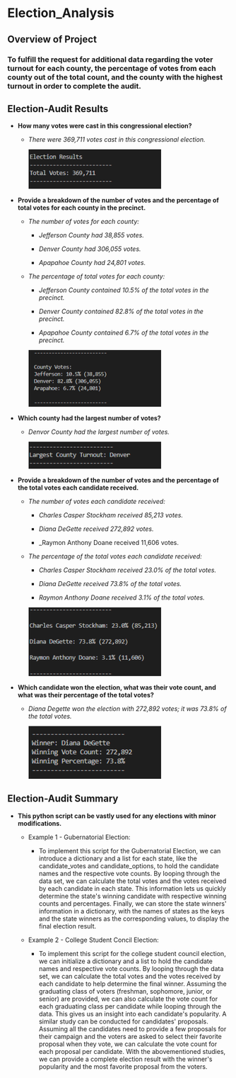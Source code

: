 # Election_Analysis

## **Overview of Project**

### To fulfill the request for additional data regarding the voter turnout for each county, the percentage of votes from each county out of the total count, and the county with the highest turnout in order to complete the audit.

## **Election-Audit Results**

- **How many votes were cast in this congressional election?**

  - _There were 369,711 votes cast in this congressional election._
  
    <img src="Images/Total_votes.PNG" width=300>

- **Provide a breakdown of the number of votes and the percentage of total votes for each county in the precinct.**

  - _The number of votes for each county:_
  
    - _Jefferson County had 38,855 votes._
    
    - _Denver County had 306,055 votes._
    
    - _Apapahoe County had 24,801 votes._
    
  - _The percentage of total votes for each county:_
  
    - _Jefferson County contained 10.5% of the total votes in the precinct._
  
    - _Denver County contained 82.8% of the total votes in the precinct._
  
    - _Apapahoe County contained 6.7% of the total votes in the precinct._
  
    <img src="Images/County_votes.PNG" width=300>

- **Which county had the largest number of votes?**

  - _Denvor County had the largest number of votes._

    <img src="Images/Winning_County.PNG" width=300>

- **Provide a breakdown of the number of votes and the percentage of the total votes each candidate received.**

  - _The number of votes each candidate received:_
  
    - _Charles Casper Stockham received 85,213 votes._
    
    - _Diana DeGette received 272,892 votes._
    
    - _Raymon Anthony Doane received 11,606 votes.
    
  - _The percentage of the total votes each candidate received:_
  
    - _Charles Casper Stockham received 23.0% of the total votes._
  
    - _Diana DeGette received 73.8% of the total votes._
  
    - _Raymon Anthony Doane received 3.1% of the total votes._

    <img src="Images/Candidate_votes.PNG" width=300>
  
- **Which candidate won the election, what was their vote count, and what was their percentage of the total votes?**

  - _Diana Degette won the election with 272,892 votes; it was 73.8% of the total votes._
  
    <img src="Images/Winner.PNG" width=300>

## **Election-Audit Summary**

- **This python script can be vastly used for any elections with minor modifications.**

  * Example 1 - Gubernatorial Election:

    * To implement this script for the Gubernatorial Election, we can introduce a dictionary and a list for each state, like the candidate_votes and candidate_options, to hold the candidate names and the respective vote counts. By looping through the data set, we can calculate the total votes and the votes received by each candidate in each state. This information lets us quickly determine the state's winning candidate with respective winning counts and percentages. Finally, we can store the state winners' information in a dictionary, with the names of states as the keys and the state winners as the corresponding values, to display the final election result.  

  * Example 2 - College Student Concil Election:

    * To implement this script for the college student council election, we can initialize a dictionary and a list to hold the candidate names and respective vote counts. By looping through the data set, we can calculate the total votes and the votes received by each candidate to help determine the final winner. Assuming the graduating class of voters (freshman, sophomore, junior, or senior) are provided, we can also calculate the vote count for each graduating class per candidate while looping through the data. This gives us an insight into each candidate's popularity. A similar study can be conducted for candidates' proposals. Assuming all the candidates need to provide a few proposals for their campaign and the voters are asked to select their favorite proposal when they vote, we can calculate the vote count for each proposal per candidate. With the abovementioned studies, we can provide a complete election result with the winner's popularity and the most favorite proposal from the voters. 

